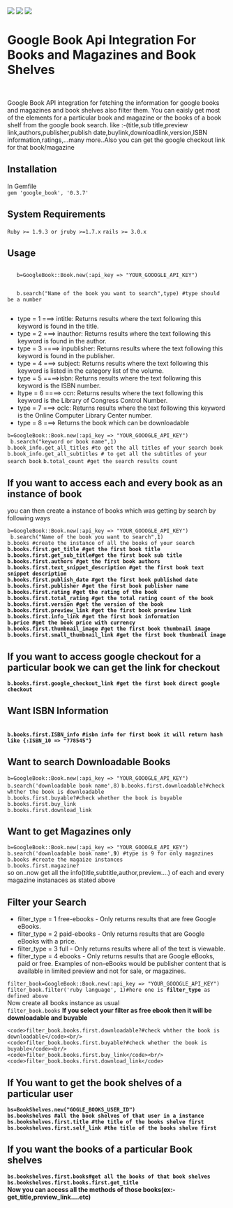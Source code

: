 <html>
<head>
<title>Google Book API Integration</title>
</head>
<body>

<div>
 <a href = "https://codeclimate.com/repos/51fa3a5356b102601a00d3e1/feed"><img src="https://codeclimate.com/repos/51fa3a5356b102601a00d3e1/badges/8db2d24d585c3d2ac1f1/gpa.png" /></a>
 <a href = "https://travis-ci.org/rajcybage/google_book"><img src= "https://travis-ci.org/rajcybage/google_book.png?branch=master"/></a>
 <img src = "https://badge.fury.io/rb/google_book.png"/>
</div>

<h1>Google Book Api Integration For Books and Magazines and Book Shelves</h1><br/>
<p>Google Book API integration for fetching the information for google books and magazines and book shelves also filter them. You can eaisly get most of the elements for a particular book and magazine or the books of a book shelf from the google book search. like :-(title,sub title,preview link,authors,publisher,publish date,buylink,downloadlink,version,ISBN information,ratings,...many more..Also you can get the google checkout link for that book/magazine</p>
<div>
   <h2>Installation</h2>
    <p>In Gemfile<br/>
      <code>gem 'google_book', '0.3.7'</code>
    </p>
</div>
<div>
 <h2>System Requirements</h2>
 <code>Ruby >= 1.9.3 or jruby >=1.7.x</code>
 <code>rails >= 3.0.x</code>
</div> 

<div>
 <h2>Usage</h2>
 <p>
 <code>
   b=GoogleBook::Book.new(:api_key => "YOUR_GOOOGLE_API_KEY")
 </code><br/>
 <code>
   b.search("Name of the book you want to search",type) #type should be a number
 </code>
 </p>
  <ul>
   <li> type = 1 ===> intitle: Returns results where the text following this keyword is found in the title.</li>
   <li> type = 2  ===> inauthor: Returns results where the text following this keyword is found in the author.</li>
   <li> type = 3 ====> inpublisher: Returns results where the text following this keyword is found in the publisher.</li>
   <li>type = 4 ===> subject: Returns results where the text following this keyword is listed in the category list of the volume.</li>
   <li>type = 5 ====>isbn: Returns results where the text following this keyword is the ISBN number.</li>
   <li>ltype = 6 ====> ccn: Returns results where the text following this keyword is the Library of Congress Control Number.</li>
   <li>type = 7 ===> oclc: Returns results where the text following this keyword is the Online Computer Library Center number.
   <li> type = 8 ===> Returns the book which can be downloadable</li>
   </li>
  </ul>
  <p>
   <code>b=GoogleBook::Book.new(:api_key => "YOUR_GOOOGLE_API_KEY")</code> <br/>
   <code> b.search("keyword or book name",1)</code> <br/> 
   <code>b.book_info.get_all_titles #to get the all titles of your search book</code> <br/> 
   <code>b.book_info.get_all_subtitles # to get all the subtitles of your search book</code>
   <code>b.total_count #get the search results count</code><br/>
  
   </p>


</div>

<h2>If you want to access each and every book as an instance of book</h2>
<p>you can then create a instance of books which was getting by search by following ways</p>
<div>
   <code>b=GoogleBook::Book.new(:api_key => "YOUR_GOOOGLE_API_KEY")</code> <br/>
   <code> b.search("Name of the book you want to search",1)</code> <br/>
   <code>b.books #create the instance of all the books of your search</code><br/>
   <code><b>b.books.first.get_title #get the first book title</b></code><br/>
   <code><b>b.books.first.get_sub_title#get the first book sub title</b></code><br/>
   <code><b>b.books.first.authors #get the first book authors</b></code><br/>
   <code><b>b.books.first.text_snippet_description #get the first book text snippet description</b></code><br/>
   <code><b>b.books.first.publish_date #get the first book published date</b></code><br/>
   <code><b>b.books.first.publisher #get the first book publisher name</b></code><br/>
   <code><b>b.books.first.rating #get the rating of the book</b></code><br/>
   <code><b>b.books.first.total_rating #get the total rating count of the book</b></code><br/>
   <code><b>b.books.first.version #get the version of the book</b></code><br/>
   <code><b>b.books.first.preview_link #get the first book preview link</b></code><br/>
   <code><b>b.books.first.info_link #get the first book information</b></code><br/>
    <code><b>b.price #get the book price with currency</b></code><br/>
   <code><b>b.books.first.thumbnail_image #get the first book thumbnail image</b></code><br/>
   <code><b>b.books.first.small_thumbnail_link #get the first book thumbnail image</b></code><br/>
   <h2>If you want to access google checkout for a particular book we can get the link for checkout</h2>
   <code><b>b.books.first.google_checkout_link #get the first book direct google checkout</b></code><br/>
   <h2>Want ISBN Information</h2><br/>
   <code><b>b.books.first.ISBN_info #isbn info for first book it will return hash like {:ISBN_10 => "778545"}</b></code>
</div>




<h2>Want to search Downloadable Books</h2>
<p>
 <div>
   <code>b=GoogleBook::Book.new(:api_key => "YOUR_GOOOGLE_API_KEY")</code> <br/>
   <code>b.search('downloadable book name',8)</code>
   <code>b.books.first.downloadable?#check whther the book is downloadable</code><br/>
   <code>b.books.first.buyable?#check whether the book is buyable</code><br/>
   <code>b.books.first.buy_link</code><br/>
   <code>b.books.first.download_link</code>
 </div>
</p>


<h2>Want to get Magazines only</h2>
<p>
<div>
   <code>b=GoogleBook::Book.new(:api_key => "YOUR_GOOOGLE_API_KEY")</code> <br/>
   <code>b.search('downloadable book name',<b>9</b>) #type is 9 for only magazines</code>
   <code>b.books #create the magaize instances</code><br/>
   <code>b.books.first.magazine?</code><br/>
  <span> so on..now get all the info(title,subtitle,author,preview....) of each and every magazine instanaces as stated above</span>
</div>
</p>
<h2>Filter your Search</h2>
<p>
  <div>
    <ul>
      <li> filter_type = 1 free-ebooks - Only returns results that are free Google eBooks.</li>
      <li> filter_type = 2 paid-ebooks - Only returns results that are Google eBooks with a price.</li>
      <li> filter_type = 3 full - Only returns results where all of the text is viewable.</li>
      <li> filter_type = 4 ebooks - Only returns results that are Google eBooks, paid or free. 
      Examples of non-eBooks would be publisher content that is available in limited preview and not for sale, 
      or magazines.</li>
    </ul>
  </div>

  <div>
    <code>filter_book=GoogleBook::Book.new(:api_key => "YOUR_GOOOGLE_API_KEY")</code><br/>
    <code>filter_book.filter('ruby language', 1)#here one is <b>filter_type</b> as defined above</code><br/>
    <span>Now create all books instance as usual</span><br/>
    <code>filter_book.books</code>
    <span><b>If you select your filter as free ebook then it will be downloadable and buyable</b></span><br/>
    
    <code>filter_book.books.first.downloadable?#check whther the book is downloadable</code><br/>
    <code>filter_book.books.first.buyable?#check whether the book is buyable</code><br/>
    <code>filter_book.books.first.buy_link</code><br/>
    <code>filter_book.books.first.download_link</code>
 
  </div>
</p>


<div>
  <h2>If You want to get the book shelves of a particular user</h2>
  <div>
    <b>
     <code>bs=BookShelves.new("GOGLE_BOOKS_USER_ID")</code><br/>
     <code>bs.bookshelves #all the book shelves of that user in a instance</code><br/>
     <code>bs.bookshelves.first.title #the title of the books shelve first</code><br/>
     <code>bs.bookshelves.first.self_link #the title of the books shelve first</code><br/>
    </b>
  </div>
  <p>
    <h2>If you want the books of a particular Book shelves</h2>
     <b><code>bs.bookshelves.first.books#get all the books of that book shelves</code></b><br/>
     <b><code>bs.bookshelves.first.books.first.get_title</code></b><br/>
     <b>Now you can access all the methods of those books(ex:-get_title,preview_link....etc) </b>
     
  </p>
</div>

</body>
</html>

